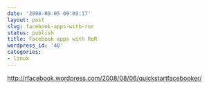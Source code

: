 ```yaml
---
date: '2008-09-05 09:09:17'
layout: post
slug: facebook-apps-with-ror
status: publish
title: Facebook apps with RoR
wordpress_id: '40'
categories:
- linux
---
```


http://rfacebook.wordpress.com/2008/08/06/quickstartfacebooker/
